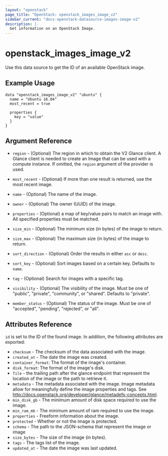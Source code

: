```yaml
---
layout: "openstack"
page_title: "OpenStack: openstack_images_image_v2"
sidebar_current: "docs-openstack-datasource-images-image-v2"
description: |-
  Get information on an OpenStack Image.
---
```


# openstack\_images\_image\_v2

Use this data source to get the ID of an available OpenStack image.

## Example Usage

```hcl
data "openstack_images_image_v2" "ubuntu" {
  name = "Ubuntu 16.04"
  most_recent = true

  properties {
    key = "value"
  }
}
```

## Argument Reference

* `region` - (Optional) The region in which to obtain the V2 Glance client.
    A Glance client is needed to create an Image that can be used with
    a compute instance. If omitted, the `region` argument of the provider
    is used.

* `most_recent` - (Optional) If more than one result is returned, use the most
  recent image.

* `name` - (Optional) The name of the image.

* `owner` - (Optional) The owner (UUID) of the image.

* `properties` - (Optional) a map of key/value pairs to match an image with.
    All specified properties must be matched.

* `size_min` - (Optional) The minimum size (in bytes) of the image to return.

* `size_max` - (Optional) The maximum size (in bytes) of the image to return.

* `sort_direction` - (Optional) Order the results in either `asc` or `desc`.

* `sort_key` - (Optional) Sort images based on a certain key. Defaults to `name`.

* `tag` - (Optional) Search for images with a specific tag.

* `visibility` - (Optional) The visibility of the image. Must be one of
   "public", "private", "community", or "shared". Defaults to "private".

* `member_status` - (Optional) The status of the image. Must be one of
   "accepted", "pending", "rejected", or "all".

## Attributes Reference

`id` is set to the ID of the found image. In addition, the following attributes
are exported:

* `checksum` - The checksum of the data associated with the image.
* `created_at` - The date the image was created.
* `container_format`: The format of the image's container.
* `disk_format`: The format of the image's disk.
* `file` - the trailing path after the glance endpoint that represent the
location of the image or the path to retrieve it.
* `metadata` - The metadata associated with the image.
   Image metadata allow for meaningfully define the image properties
   and tags. See http://docs.openstack.org/developer/glance/metadefs-concepts.html.
* `min_disk_gb` - The minimum amount of disk space required to use the image.
* `min_ram_mb` - The minimum amount of ram required to use the image.
* `properties` - Freeform information about the image.
* `protected` - Whether or not the image is protected.
* `schema` - The path to the JSON-schema that represent
   the image or image
* `size_bytes` - The size of the image (in bytes).
* `tags` - The tags list of the image.
* `updated_at` - The date the image was last updated.
